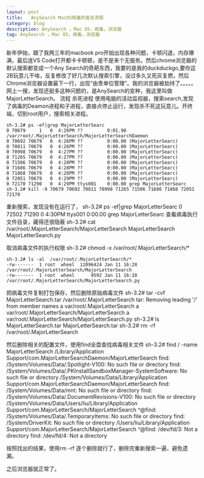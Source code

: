 ```yaml
---
layout: post
title:   AnySearch MacOS病毒的查杀流程 
category: blog
description: AnySearch ，Mac OS，病毒，浏览器
tag: AnySearch ，Mac OS，病毒，浏览器
---
```

新年伊始，跟了我两三年的macbook pro开始出现各种问题，卡顿闪退，内存爆满，最后连VS Code打开都卡卡顿顿，是不是来个无服务。然后chrome浏览器的默认搜索都变成一个Any Search的奇葩东西，我要的是我的duckduckgo,要你这2B玩意儿干啥，反复修改了好几次默认搜索引擎，没过多久又死灰复燃，然后Chrome浏览器设置最下一行，出现“由贵单位管理”。我的浏览器被劫持了。。。。。
网上一搜，发现还挺多这种问题的，是AnySearch的变种，我这里叫做MajorLetterSearch。
流程
杀死进程
使用电脑的活动监视器，搜索search,发现了病毒的Deamon进程和子进程，直接点停止运行，发现杀不死这玩意儿。开终端，切到root用户，搜索相关进程。 

	sh-3.2# ps -ef|grep MajorLetterSearc
	0 70679     1   0  4:26PM ??         0:01.98 /var/root/.MajorLetterSearch/MajorLetterSearchDaemon
	0 70692 70679   0  4:26PM ??         0:00.00 (MajorLetterSearc)
	0 70811 70679   0  4:26PM ??         0:00.00 (MajorLetterSearc)
	0 70998 70679   0  4:27PM ??         0:00.00 (MajorLetterSearc)
	0 71265 70679   0  4:27PM ??         0:00.00 (MajorLetterSearc)
	0 71506 70679   0  4:28PM ??         0:00.00 (MajorLetterSearc)
	0 71686 70679   0  4:28PM ??         0:00.00 (MajorLetterSearc)
	0 71868 70679   0  4:28PM ??         0:00.00 (MajorLetterSearc)
	0 72051 70679   0  4:29PM ??         0:00.00 (MajorLetterSearc)
	0 72170 71290   0  4:29PM ttys001    0:00.00 grep MajorLetterSearc
	sh-3.2# kill -9 70679 70692 70811 70998 71265 71506 71686 71868 72051 72170


重新搜索，发现没有在运行了，
	sh-3.2# ps -ef|grep MajorLetterSearc
	0 72502 71290   0  4:30PM ttys001    0:00.00 grep MajorLetterSearc
查看病毒执行文件目录，藏得还很隐蔽
	sh-3.2# cat  /var/root/.MajorLetterSearch/MajorLetterSearch
	MajorLetterSearch     MajorLetterSearch.py

取消病毒文件的执行权限
	sh-3.2# chmod -x   /var/root/.MajorLetterSearch/*
	
	sh-3.2# ls -al  /var/root/.MajorLetterSearch/*
	-rw-------  1 root  wheel  12096424 Jan 11 16:28 /var/root/.MajorLetterSearch/MajorLetterSearch
	-rw-------  1 root  wheel      9592 Jan 11 16:28 /var/root/.MajorLetterSearch/MajorLetterSearch.py

把病毒文件复制打包保存，然后删除原始病毒文件
	sh-3.2# tar -cvf  MajorLetterSearch.tar /var/root/.MajorLetterSearch
	tar: Removing leading '/' from member names
	a var/root/.MajorLetterSearch
	a var/root/.MajorLetterSearch/MajorLetterSearch
	a var/root/.MajorLetterSearch/MajorLetterSearch.py
	sh-3.2# ls MajorLetterSearch.tar
	MajorLetterSearch.tar
	sh-3.2# rm -rf /var/root/.MajorLetterSearch

然后删除相关的配置文件，使用find全盘查找病毒相关文件
	sh-3.2# find / -name  MajorLetterSearch
	/Library/Application Support/com.MajorLetterSearchDaemon/MajorLetterSearch
	find: /System/Volumes/Data/.Spotlight-V100: No such file or directory
	find: /System/Volumes/Data/.PKInstallSandboxManager-SystemSoftware: No such file or directory
	/System/Volumes/Data/Library/Application Support/com.MajorLetterSearchDaemon/MajorLetterSearch
	find: /System/Volumes/Data/mnt: No such file or directory
	find: /System/Volumes/Data/.DocumentRevisions-V100: No such file or directory
	/System/Volumes/Data/Users/liu/Library/Application Support/com.MajorLetterSearch/MajorLetterSearch
	^@find: /System/Volumes/Data/.TemporaryItems: No such file or directory
	find: /System/DriverKit: No such file or directory
	/Users/liu/Library/Application Support/com.MajorLetterSearch/MajorLetterSearch
	^@find: /dev/fd/3: Not a directory
	find: /dev/fd/4: Not a directory

按照找出的结果，使用rm -rf 逐个删除就行了，删除完重新搜索一遍，避免遗漏。

之后浏览器就正常了。





